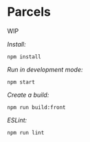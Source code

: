 # Parcels
WIP

*Install:*

`npm install`

*Run in development mode:*

`npm start`

*Create a build:*

`npm run build:front`

*ESLint:*

`npm run lint`
